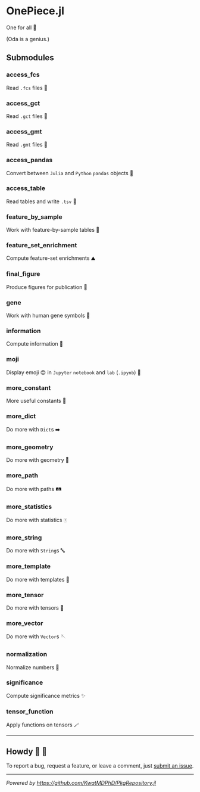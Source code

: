 # OnePiece.jl

One for all :eagle:

(Oda is a genius.)

## Submodules

### access_fcs

Read `.fcs` files :sparkler:

### access_gct

Read `.gct` files :minidisc:

### access_gmt

Read `.gmt` files :vhs:

### access_pandas

Convert between `Julia` and `Python` `pandas` objects :panda_face:

### access_table

Read tables and write `.tsv` :page_with_curl:

### feature_by_sample

Work with feature-by-sample tables :office:

### feature_set_enrichment

Compute feature-set enrichments :mountain:

### final_figure

Produce figures for publication :newspaper:

### gene

Work with human gene symbols :dna:

### information

Compute information :satellite:

### moji

Display emoji :blush: in `Jupyter` `notebook` and `lab` (`.ipynb`) :notebook:

### more_constant

More useful constants :moyai:

### more_dict

Do more with `Dict`s :arrow_right:

### more_geometry

Do more with geometry :triangular_ruler:

### more_path

Do more with paths :railway_track:

### more_statistics

Do more with statistics :mahjong:

### more_string

Do more with `String`s :abc:

### more_template

Do more with templates :kimono:

### more_tensor

Do more with tensors :yarn:

### more_vector

Do more with `Vector`s :sewing_needle:

### normalization

Normalize numbers :1234:

### significance

Compute significance metrics :sparkles:

### tensor_function

Apply functions on tensors :magic_wand:

---

## Howdy :wave: :cowboy_hat_face:

To report a bug, request a feature, or leave a comment, just [submit an issue](https://github.com/KwatMDPhD/OnePiece.jl/issues/new/choose).

---

_Powered by https://github.com/KwatMDPhD/PkgRepository.jl_
